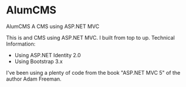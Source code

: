 # AlumCMS
AlumCMS  A CMS using ASP.NET MVC

This is and CMS using ASP.NET MVC. I built from top to up.
Technical Information:
- Using ASP.NET Identity 2.0
- Using Bootstrap 3.x



I've been using a plenty of code from the book "ASP.NET MVC 5" of the author Adam Freeman.
